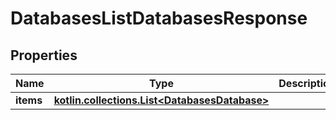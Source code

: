 
# DatabasesListDatabasesResponse

## Properties
Name | Type | Description | Notes
------------ | ------------- | ------------- | -------------
**items** | [**kotlin.collections.List&lt;DatabasesDatabase&gt;**](DatabasesDatabase.md) |  | 



